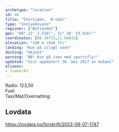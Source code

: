 ```yaml
---
archetype: "location"
id: 46
title: "Storsjøen,  N-odal"
type: "Innlandsvann"
regioner: ["Østlandet"]
gps: "60° 22' 2.316\", 11° 38' 53.916\""
coordinates: [60.36731,11.64831]
elevation: "130 m (426 ft)"
landing: "Kun på islagt vann"
docking: "Ukjent"
warning: "NB! Kun på isen med sportsfly!"
updated: "Sist oppdatert 30. mai 2017 av mikael"
aliases:
- /vann/43
---
```


Radio: 123,50\
 Fuel:\
Taxi/Mat/Overnatting:

## Lovdata

https://lovdata.no/forskrift/2023-09-07-1747


